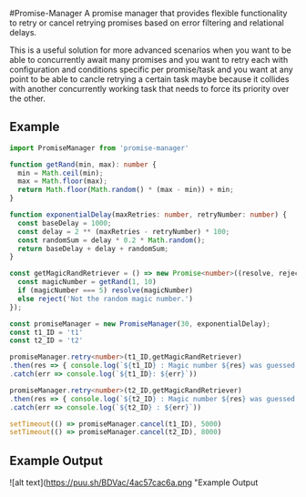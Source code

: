 #Promise-Manager
A promise manager that provides flexible functionality to retry or cancel retrying promises based on error filtering and relational delays.

This is a useful solution for more advanced scenarios when you want to be able to concurrently await many promises and you want to retry each with configuration and conditions specific per promise/task and you want at any point to be able to cancle retrying a certain task maybe because it collides with another concurrently working task that needs to force its priority over the other.

## Example
```typescript
import PromiseManager from 'promise-manager'

function getRand(min, max): number {
  min = Math.ceil(min);
  max = Math.floor(max);
  return Math.floor(Math.random() * (max - min)) + min;
}

function exponentialDelay(maxRetries: number, retryNumber: number) {
  const baseDelay = 1000;
  const delay = 2 ** (maxRetries - retryNumber) * 100;
  const randomSum = delay * 0.2 * Math.random();
  return baseDelay + delay + randomSum;
}

const getMagicRandRetriever = () => new Promise<number>((resolve, reject) => {
  const magicNumber = getRand(1, 10)
  if (magicNumber === 5) resolve(magicNumber)
  else reject('Not the random magic number.')
});

const promiseManager = new PromiseManager(30, exponentialDelay);
const t1_ID = 't1'
const t2_ID = 't2'

promiseManager.retry<number>(t1_ID,getMagicRandRetriever)
.then(res => { console.log(`${t1_ID} : Magic number ${res} was guessed!`) })
.catch(err => console.log(`${t1_ID}: ${err}`))

promiseManager.retry<number>(t2_ID,getMagicRandRetriever)
.then(res => { console.log(`${t2_ID} : Magic number ${res} was guessed!`) })
.catch(err => console.log(`${t2_ID} : ${err}`))

setTimeout(() => promiseManager.cancel(t1_ID), 5000)
setTimeout(() => promiseManager.cancel(t2_ID), 8000)
```
## Example Output

![alt text](https://puu.sh/BDVac/4ac57cac6a.png "Example Output
